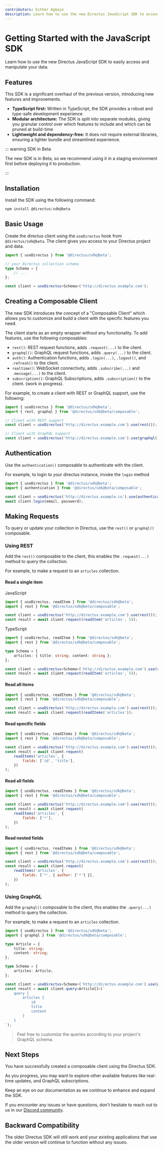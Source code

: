 ```yaml
---
contributors: Esther Agbaje
description: Learn how to use the new Directus JavaScript SDK to access your data.
---
```


# Getting Started with the JavaScript SDK

Learn how to use the new Directus JavaScript SDK to easily access and manipulate your data.

## Features

This SDK is a significant overhaul of the previous version, introducing new features and improvements.

- **TypeScript first:** Written in TypeScript, the SDK provides a robust and type-safe development experience
- **Modular architecture:** The SDK is split into separate modules, giving you granular control over which features to
  include and which can be pruned at build-time
- **Lightweight and dependency-free:** It does not require external libraries, ensuring a lighter bundle and streamlined
  experience.

::: warning SDK in Beta

The new SDK is in Beta, so we recommend using it in a staging environment first before deploying it to production.

:::

## Installation

Install the SDK using the following command:

```js
npm install @directus/sdk@beta
```

## Basic Usage

Create the directus client using the `useDirectus` hook from `@directus/sdk@beta`. The client gives you access to your
Directus project and data.

```ts
import { useDirectus } from '@directus/sdk@beta';

// your Directus collection schema
type Schema = {
	// ...
};

const client = useDirectus<Schema>('http://directus.example.com');
```

## Creating a Composable Client

The new SDK introduces the concept of a "Composable Client" which allows you to customize and build a client with the
specific features you need.

The client starts as an empty wrapper without any functionality. To add features, use the following composables:

- `rest()`: REST request functions, adds `.request(...)` to the client.
- `graphql()`: GraphQL request functions, adds `.query(...)` to the client.
- `auth()`: Authentication functions, adds `.login(...)`, `.logout()`, and .`refresh()` to the client.
- `realtime()`: WebSocket connectivity, adds `.subscribe(...)` and `.message(...)` to the client.
- `subscription()`: GraphQL Subscriptions, adds `.subscription()` to the client. (work in progress).

For example, to create a client with REST or GraphQL support, use the following:

```js
import { useDirectus } from '@directus/sdk@beta';
import { rest, graphql } from '@directus/sdk@beta/composable';

// Client with REST support
const client = useDirectus('http://directus.example.com').use(rest());

// Client with GraphQL support
const client = useDirectus('http://directus.example.com').use(graphql());
```

## Authentication

Use the `authentication()` composable to authenticate with the client.

For example, to login to your directus instance, invoke the `login` method

```js
import { useDirectus } from '@directus/sdk@beta';
import { authentication } from '@directus/sdk@beta/composable';

const client = useDirectus('http://directus.example.co').use(authentication());
await client.login(email, password);
```

## Making Requests

To query or update your collection in Directus, use the `rest()` or `graphql()` composable.

### Using REST

Add the `rest()` composable to the client, this enables the `.request(...)` method to query the collection.

For example, to make a request to an `articles` collection.

#### Read a single item

JavaScript

```js
import { useDirectus, readItem } from '@directus/sdk@beta';
import { rest } from '@directus/sdk@beta/composable';

const client = useDirectus('http://directus.example.com').use(rest());
const result = await client.request(readItem('articles', 5));
```

TypeScript

```ts
import { useDirectus, readItem } from '@directus/sdk@beta';
import { rest } from '@directus/sdk@beta/composable';

type Schema = {
	articles: { title: string; content: string };
};

const client = useDirectus<Schema>('http://directus.example.com').use(rest());
const result = await client.request(readItem('articles', 5));
```

#### Read all items

```js
import { useDirectus, readItems } from '@directus/sdk@beta';
import { rest } from '@directus/sdk@beta/composable';

const client = useDirectus('http://directus.example.com').use(rest());
const result = await client.request(readItems('articles'));
```

#### Read specific fields

```js
import { useDirectus, readItems } from '@directus/sdk@beta';
import { rest } from '@directus/sdk@beta/composable';

const client = useDirectus('http://directus.example.com').use(rest());
const result = await client.request(
	readItems('articles', {
		fields: ['id', 'title'],
	})
);
```

#### Read all fields

```js
import { useDirectus, readItems } from '@directus/sdk@beta';
import { rest } from '@directus/sdk@beta/composable';

const client = useDirectus('http://directus.example.com').use(rest());
const result = await client.request(
	readItems('articles', {
		fields: ['*'],
	})
);
```

#### Read nested fields

```js
import { useDirectus, readItems } from '@directus/sdk@beta';
import { rest } from '@directus/sdk@beta/composable';

const client = useDirectus('http://directus.example.com').use(rest());
const result = await client.request(
	readItems('articles', {
		fields: ['*', { author: ['*'] }],
	})
);
```

### Using GraphQL

Add the `graphql()` composable to the client, this enables the `.query(...)` method to query the collection.

For example, to make a request to an `articles` collection.

```ts
import { useDirectus } from '@directus/sdk@beta';
import { graphql } from '@directus/sdk@beta/composable';

type Article = {
	title: string;
	content: string;
};

type Schema = {
	articles: Article;
};

const client = useDirectus<Schema>('http://directus.example.com').use(graphql());
const result = await client.query<Article[]>(`
    query {
        articles {
            id
            title
            content
        }
    }
`);
```

> Feel free to customize the queries according to your project's GraphQL schema.

## Next Steps

You have successfully created a composable client using the Directus SDK.

As you progress, you may want to explore other available features like real-time updates, and GraphQL subscriptions.

Keep an eye on our documentation as we continue to enhance and expand the SDK.

If you encounter any issues or have questions, don't hesitate to reach out to us in our
[Discord community](https://directus.chat/).

## Backward Compatibility

The older Directus SDK will still work and your existing applications that use the older version will continue to
function without any issues.
